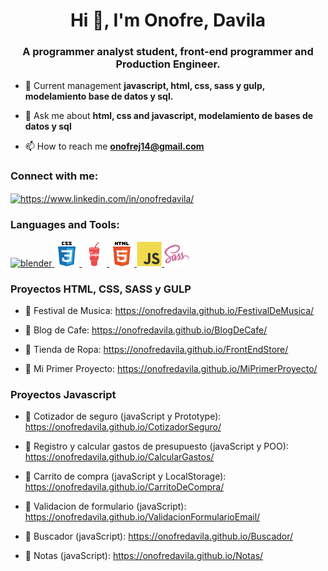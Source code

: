 <h1 align="center">Hi 👋, I'm Onofre, Davila</h1>
<h3 align="center">A programmer analyst student, front-end programmer and Production Engineer.</h3>

- 🌱 Current management **javascript, html, css, sass y gulp, modelamiento base de datos y sql.**

- 💬 Ask me about **html, css and javascript, modelamiento de bases de datos y sql**

- 📫 How to reach me **onofrej14@gmail.com**

<h3 align="left">Connect with me:</h3>
<p align="left">
<a href="https://www.linkedin.com/in/onofredavila" target="blank"><img align="center" src="https://raw.githubusercontent.com/rahuldkjain/github-profile-readme-generator/master/src/images/icons/Social/linked-in-alt.svg" alt="https://www.linkedin.com/in/onofredavila/" height="30" width="40" /></a>
</p>

<h3 align="left">Languages and Tools:</h3>
<p align="left"> <a href="https://www.blender.org/" target="_blank" rel="noreferrer"> <img src="https://download.blender.org/branding/community/blender_community_badge_white.svg" alt="blender" width="40" height="40"/> </a> <a href="https://www.w3schools.com/css/" target="_blank" rel="noreferrer"> <img src="https://raw.githubusercontent.com/devicons/devicon/master/icons/css3/css3-original-wordmark.svg" alt="css3" width="40" height="40"/> </a> <a href="https://gulpjs.com" target="_blank" rel="noreferrer"> <img src="https://raw.githubusercontent.com/devicons/devicon/master/icons/gulp/gulp-plain.svg" alt="gulp" width="40" height="40"/> </a> <a href="https://www.w3.org/html/" target="_blank" rel="noreferrer"> <img src="https://raw.githubusercontent.com/devicons/devicon/master/icons/html5/html5-original-wordmark.svg" alt="html5" width="40" height="40"/> </a> <a href="https://developer.mozilla.org/en-US/docs/Web/JavaScript" target="_blank" rel="noreferrer"> <img src="https://raw.githubusercontent.com/devicons/devicon/master/icons/javascript/javascript-original.svg" alt="javascript" width="40" height="40"/> </a> <a href="https://sass-lang.com" target="_blank" rel="noreferrer"> <img src="https://raw.githubusercontent.com/devicons/devicon/master/icons/sass/sass-original.svg" alt="sass" width="40" height="40"/> </a> </p>

<h3 align="left">Proyectos HTML, CSS, SASS y GULP</h3>

- 🌱 Festival de Musica: https://onofredavila.github.io/FestivalDeMusica/

- 🌱 Blog de Cafe: https://onofredavila.github.io/BlogDeCafe/

- 🌱 Tienda de Ropa: https://onofredavila.github.io/FrontEndStore/

- 🌱 Mi Primer Proyecto: https://onofredavila.github.io/MiPrimerProyecto/
  
<h3 align="left">Proyectos Javascript</h3>

- 🌱 Cotizador de seguro (javaScript y Prototype): https://onofredavila.github.io/CotizadorSeguro/

- 🌱 Registro y calcular gastos de presupuesto (javaScript y POO): https://onofredavila.github.io/CalcularGastos/ 

- 🌱 Carrito de compra (javaScript y LocalStorage): https://onofredavila.github.io/CarritoDeCompra/
  
- 🌱 Validacion de formulario (javaScript): https://onofredavila.github.io/ValidacionFormularioEmail/
  
- 🌱 Buscador (javaScript): https://onofredavila.github.io/Buscador/
  
- 🌱 Notas (javaScript): https://onofredavila.github.io/Notas/
<!--
**OnofreDavila/onofredavila** is a ✨ _special_ ✨ repository because its `README.md` (this file) appears on your GitHub profile.

Here are some ideas to get you started:

- 🔭 I’m currently working on ...
- 🌱 I’m currently learning ...
- 👯 I’m looking to collaborate on ...
- 🤔 I’m looking for help with ...
- 💬 Ask me about ...
- 📫 How to reach me: ...
- 😄 Pronouns: ...
- ⚡ Fun fact: ...
-->
